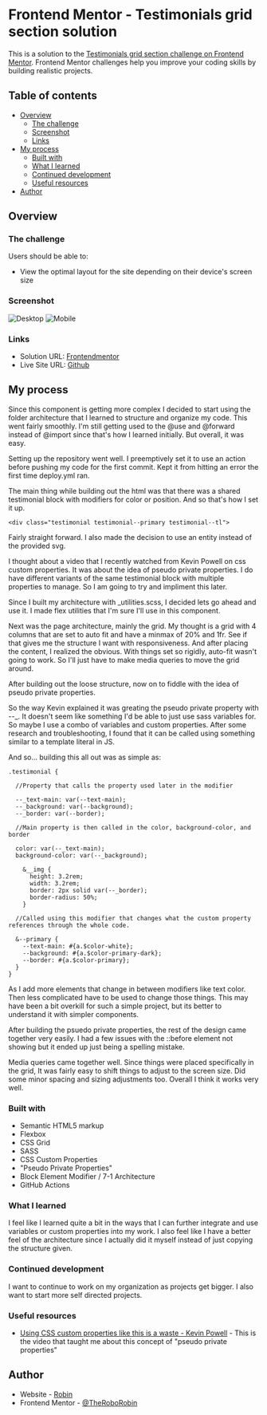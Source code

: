 # Frontend Mentor - Testimonials grid section solution

This is a solution to the [Testimonials grid section challenge on Frontend Mentor](https://www.frontendmentor.io/challenges/testimonials-grid-section-Nnw6J7Un7). Frontend Mentor challenges help you improve your coding skills by building realistic projects.

## Table of contents

- [Overview](#overview)
  - [The challenge](#the-challenge)
  - [Screenshot](#screenshot)
  - [Links](#links)
- [My process](#my-process)
  - [Built with](#built-with)
  - [What I learned](#what-i-learned)
  - [Continued development](#continued-development)
  - [Useful resources](#useful-resources)
- [Author](#author)

## Overview

### The challenge

Users should be able to:

- View the optimal layout for the site depending on their device's screen size

### Screenshot

![Desktop](/src/assets/images/screenshot_desktop.PNG)
![Mobile](/src/assets/images/screenshot_mobile.PNG)

### Links

- Solution URL: [Frontendmentor](https://www.frontendmentor.io/solutions/testimonials-component-dPgvG1e0Z6)
- Live Site URL: [Github](https://theroborobin.github.io/Frontend-Mentor-Testimonials-Component/)

## My process

Since this component is getting more complex I decided to start using the folder architecture that I learned to structure and organize my code. This went fairly smoothly. I'm still getting used to the @use and @forward instead of @import since that's how I learned initially. But overall, it was easy.

Setting up the repository went well. I preemptively set it to use an action before pushing my code for the first commit. Kept it from hitting an error the first time deploy.yml ran.

The main thing while building out the html was that there was a shared testimonial block with modifiers for color or position. And so that's how I set it up.

    <div class="testimonial testimonial--primary testimonial--tl">

Fairly straight forward. I also made the decision to use an entity instead of the provided svg.

I thought about a video that I recently watched from Kevin Powell on css custom properties. It was about the idea of pseudo private properties. I do have different variants of the same testimonial block with multiple properties to manage. So I am going to try and impliment this later.

Since I built my architecture with \_utilities.scss, I decided lets go ahead and use it. I made flex utilities that I'm sure I'll use in this component.

Next was the page architecture, mainly the grid. My thought is a grid with 4 columns that are set to auto fit and have a minmax of 20% and 1fr. See if that gives me the structure I want with responsiveness. And after placing the content, I realized the obvious. With things set so rigidly, auto-fit wasn't going to work. So I'll just have to make media queries to move the grid around.

After building out the loose structure, now on to fiddle with the idea of pseudo private properties.

So the way Kevin explained it was greating the pseudo private property with --\_. It doesn't seem like something I'd be able to just use sass variables for. So maybe I use a combo of variables and custom properties. After some research and troubleshooting, I found that it can be called using something similar to a template literal in JS.

And so... building this all out was as simple as:

    .testimonial {

      //Property that calls the property used later in the modifier

      --_text-main: var(--text-main);
      --_background: var(--background);
      --_border: var(--border);

      //Main property is then called in the color, background-color, and border

      color: var(--_text-main);
      background-color: var(--_background);

        &__img {
          height: 3.2rem;
          width: 3.2rem;
          border: 2px solid var(--_border);
          border-radius: 50%;
        }

      //Called using this modifier that changes what the custom property references through the whole code.

      &--primary {
        --text-main: #{a.$color-white};
        --background: #{a.$color-primary-dark};
        --border: #{a.$color-primary};
      }
    }

As I add more elements that change in between modifiers like text color. Then less complicated have to be used to change those things. This may have been a bit overkill for such a simple project, but its better to understand it with simpler components.

After building the psuedo private properties, the rest of the design came together very easily. I had a few issues with the ::before element not showing but it ended up just being a spelling mistake.

Media queries came together well. Since things were placed specifically in the grid, It was fairly easy to shift things to adjust to the screen size. Did some minor spacing and sizing adjustments too. Overall I think it works very well.

### Built with

- Semantic HTML5 markup
- Flexbox
- CSS Grid
- SASS
- CSS Custom Properties
- "Pseudo Private Properties"
- Block Element Modifier / 7-1 Architecture
- GitHub Actions

### What I learned

I feel like I learned quite a bit in the ways that I can further integrate and use variables or custom properties into my work. I also feel like I have a better feel of the architecture since I actually did it myself instead of just copying the structure given.

### Continued development

I want to continue to work on my organization as projects get bigger. I also want to start more self directed projects.

### Useful resources

- [Using CSS custom properties like this is a waste - Kevin Powell](https://youtu.be/_2LwjfYc1x8?si=9kYdPWoWPa8h_3wV) - This is the video that taught me about this concept of "pseudo private properties"

## Author

- Website - [Robin](https://github.com/TheRoboRobin)
- Frontend Mentor - [@TheRoboRobin](https://www.frontendmentor.io/profile/TheRoboRobin)
